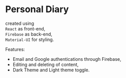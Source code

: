 # Personal Diary 
created using  
`React` as front-end,  
`Firebase` as back-end,  
`Material-UI` for styling.    
  

Features:
- Email and Google authentications through Firebase,
- Editing and deleting of content,
- Dark Theme and Light theme toggle.
